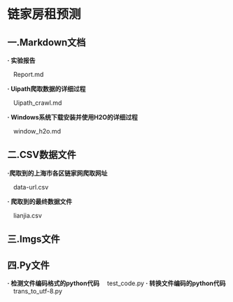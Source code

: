 链家房租预测  
===

一.Markdown文档 
---

**· 实验报告**  

&emsp;Report.md  

**· Uipath爬取数据的详细过程**  

&emsp;Uipath_crawl.md  

**· Windows系统下载安装并使用H2O的详细过程**  

&emsp;window_h2o.md  

二.CSV数据文件 
---

**·爬取到的上海市各区链家网爬取网址**  

&emsp;data-url.csv  

**· 爬取到的最终数据文件**  

&emsp;lianjia.csv  

三.Imgs文件  
---  

四.Py文件  
---
  
**· 检测文件编码格式的python代码**
&emsp;test_code.py
**· 转换文件编码的python代码**
&emsp;trans_to_utf-8.py
